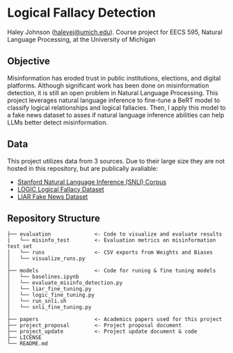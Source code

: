 # Logical Fallacy Detection

Haley Johnson (haleyej@umich.edu). Course project for EECS 595, Natural Language Processing, at the University of Michigan

## Objective
Misinformation has eroded trust in public institutions, elections, and digital platforms. Although significant work has been done on misinformation detection, it is still an open problem in Natural Language Processing. This project leverages natural language inference to fine-tune a BeRT model to classify logical relationships and logical fallacies. Then, I apply this model to a fake news dataset to asses if natural language inference abilities can help LLMs better detect misinformation. 

## Data
This project utilizes data from 3 sources. Due to their large size they are not hosted in this repository, but are publically avaliable:
* [Stanford Natural Language Inference (SNLI) Corpus](https://nlp.stanford.edu/projects/snli/)
* [LOGIC Logical Fallacy Dataset](https://arxiv.org/abs/2202.13758)
* [LIAR Fake News Dataset](https://aclanthology.org/P17-2067/)


## Repository Structure 
```
├── evaluation              <- Code to visualize and evaluate results
|   └── misinfo_test        <- Evaluation metrics on misinformation test set 
│   └── runs                <- CSV exports from Weights and Biases  
│   └── visualize_runs.py 
│
├── models                  <- Code for runing & fine tuning models
│   └── baselines.ipynb     
│   └── evaluate_misinfo_detection.py 
│   └── liar_fine_tuning.py 
│   └── logic_fine_tuning.py 
│   └── run_snli.sh
│   └── snli_fine_tuning.py 
│
├── papers                  <- Academics papers used for this project
├── project_proposal        <- Project proposal document
├── project_update          <- Project update document & code
├── LICENSE
└── README.md
```